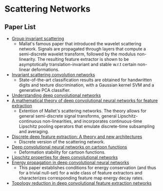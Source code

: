 # Scattering Networks

## Paper List

- [Group invariant scattering](https://www.di.ens.fr/~mallat/papiers/ScatCPAM.pdf) 
  - Mallat's famous paper that introduced the wavelet scattering network. Signals are propagated through layers that compute a semi-discrete wavelet transform, followed by the modulus non-linearity. The resulting feature extractor is shown to be asymptotically translation-invariant and stable w.r.t certain non-linear deformations.
- [Invariant scattering convolution networks](https://www.di.ens.fr/~mallat/papiers/Bruna-Mallat-Pami-Scat.pdf)
  - State-of-the-art classification results are obtained for handwritten digits and texture discrimination, with a Gaussian kernel SVM and a generative PCA classifier.
- [Understanding deep convolutional networks](https://www.di.ens.fr/~mallat/papiers/RSTA2015Published.pdf)
- [A mathematical theory of deep convolutional neural networks for feature extraction](https://arxiv.org/abs/1512.06293)
  - Extention of Mallet's scattering networks. The theory allows for general semi-discrete signal transforms, general Lipschitz-continuous non-linearities, and incorporates continuous-time Lipschitz pooling operators that emulate discrete-time subsampling and averaging.
- [Discrete deep feature extraction: A theory and new architectures](https://arxiv.org/abs/1605.08283)
  - Discrete version of the scattering network.
- [Deep convolutional neural networks on cartoon functions](https://arxiv.org/abs/1605.00031)
  - Deformation stability for cartoon functions.
- [Lipschitz properties for deep convolutional networks](https://arxiv.org/abs/1701.05217)
- [Energy propagation in deep convolutional neural networks](https://arxiv.org/abs/1704.03636)
  -  This paper establishes conditions for energy conservation (and thus for a trivial null-set) for a wide class of feature extractors and characterizes corresponding feature map energy decay rates.
- [Topology reduction in deep convolutional feature extraction networks](https://arxiv.org/abs/1707.02711)
